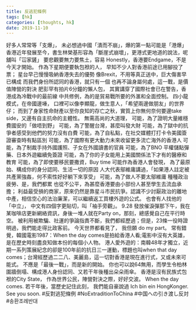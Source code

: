 ```yaml
---
title: 反逃犯條例
tags: [hk]
categories: [thoughts, hk]
date: 2019-11-10
---
```

好多人常常等「支爆」，
未必想過中國「潰而不崩」，爆的第一點可能是「港爆」
香港近年發展至今，書生林榮基形容為「斷崖式崩壞」，更港式更地道的說法，呢舖叫「冚家鏟」
要悲觀要無力要焦土，容易
Honestly，香港要Endgame，不是今天才開始。
作為下星期便要執包袱的人，
早知不少人對香港前途已用腳投了票；
星台早己慢慢吸納香港失去的優勢
像Brexit，不用等真正送中，巨大傷害早已構成
而我們身份所認同的香港，就只有一個
也再不論身屬何處，這一戰，是價值陣營的對決
肥彭罕有拍片6分鐘的懶人包，
其實講穿了國際社會已在警告，香港成為冷戰中的最前線
中共修例，為的是貿易戰所要的外滙和全面控制。
四小龍模式，在帝國邊埵，
口裡可以像李顯龍，做生意人，「希望兩邊做朋友」的世界仔；
而到了身家性命財產以至你良知的存亡之秋，實質上你無何奈何要邊take side，又邊有自主抗命的主體性。
無需高尚的大道理，
可能，為了證明大量維穩費國安的「做唔到野」
可能，為了警醒台灣，甚麼叫發大財
可能，為了獄中的抗爭者感受到他們的努力沒有白費
可能，為了自私點，在社交媒體打打卡令美國簽證審查時有點區別
可能，為了國際有更大動力未來收留更多流亡海外的香港人
可能，為了制裁手持外國護照、子女在外國讀書的官員
可能，為了BNO 平權儲點彈藥、日本外遊繼續免簽證
可能，為了你的子女能用上美國關係法下才有的醫療和教育
可能，為了即使要移民要撒資，Buy time
可能作為香港人會發現，
為了最原始、構成你的身分認同、生活一切的原因
人大代表鄔維庸講過，「如果港人註定被共產黨強姦，何不索性好好躺下來享受」
可能，為了做人不要太鄔維庸
種種政治疲勞、是，我們都累
也從不公平，為甚麼香港要由小部份人甚至學生去流血承擔；
利益最受損的商家，原來仍然是靠星斗市民抗爭。認識不少討厭政治的離地中產，相信空心的法治廉潔，可以繼續返工買樓外遊的公式。
也會有人找他的「中立」，
中文有四個字更貼切，叫「袖手旁觀」。
9.28 發放催淚彈那下午，我在某咖啡店更新網絡資訊，身後一堆人就在Party on，那刻，總感覺自己在平行時空。
被利用被欺騙、社運的爭論指責不斷，我們都經歷過；但是，23條一役時證明過，我們能走得比政客前。
今天世界都看見了， 我但願 do my part。
常有錯覺，韓國電影1987：When the day comes是拍給香港人看;電影中沒有大英雄，是在歷史時刻盡良知做本份的每個小人物。
港人愛外遊的：南韓48年才獨立，近期一系列策展紀念的卻是100年前的抗日三一運動，標題也叫when that day comes；台灣經歷過二二八、美麗島，這一切對香港是現在進行式，又或未來可能式。
不應是「最後一戰」，而是新的開始。
你也可以說64無用，而學生令柏林圍牆倒塌、構成港人身份認同、又若干年後種出朵朵雨傘。
香港是沒有民族式包袱的City State，
作為世界公民，陣營對決之際，好好交波。
When the day comes.
若干年後，當歷史記住此刻，
我們能自豪說過 Ich bin ein HongKonger.
See you soon.
#反對逃犯條例
#NoExtraditionToChina
#中国への引き渡し反対
#송환조례반대
